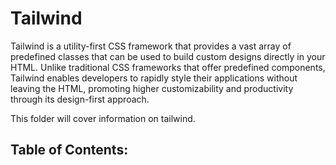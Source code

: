 # Tailwind

Tailwind is a utility-first CSS framework that provides a vast array of predefined classes that can be used to build custom designs directly in your HTML. Unlike traditional CSS frameworks that offer predefined components, Tailwind enables developers to rapidly style their applications without leaving the HTML, promoting higher customizability and productivity through its design-first approach.

This folder will cover information on tailwind.

## Table of Contents: